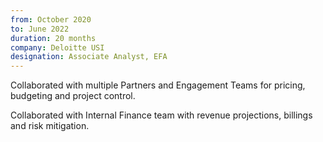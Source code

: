 ```yaml
---
from: October 2020
to: June 2022
duration: 20 months
company: Deloitte USI
designation: Associate Analyst, EFA
---
```


Collaborated with multiple Partners and Engagement Teams for pricing, budgeting and project control.

Collaborated with Internal Finance team with revenue projections, billings and risk mitigation.
